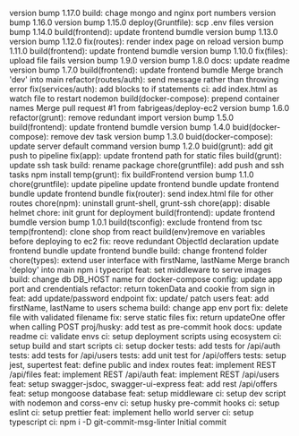 version bump 1.17.0
build: chage mongo and nginx port numbers
version bump 1.16.0
version bump 1.15.0
deploy(Gruntfile): scp .env files
version bump 1.14.0
build(frontend): update frontend bumdle
version bump 1.13.0
version bump 1.12.0
fix(routes): render index page on reload
version bump 1.11.0
build(frontend): update frontend bumdle
version bump 1.10.0
fix(files): upload file fails
version bump 1.9.0
version bump 1.8.0
docs: update readme
version bump 1.7.0
build(frontend): update frontend bumdle
Merge branch 'dev' into main
refactor(routes/auth): send message rather than throwing error
fix(services/auth): add blocks to if statements
ci: add index.html as watch file to restart nodemon
build(docker-compose): prepend container names
Merge pull request #1 from fabrigeas/deploy-ec2
version bump 1.6.0
refactor(grunt): remove redundant import
version bump 1.5.0
build(frontend): update frontend bumdle
version bump 1.4.0
buid(docker-compose): remove dev task
version bump 1.3.0
buid(docker-compose): update server default command
version bump 1.2.0
buid(grunt): add git push to pipeline
fix(app): update frontend path for static files
build(grunt): update ssh task
build: rename package
chore(gruntfile): add push and ssh tasks
npm install
temp(grunt): fix buildFrontend
version bump 1.1.0
chore(gruntfile): update pipeline
update frontend bundle
update frontend bundle
update frontend bundle
fix(router): send index.html file for other routes
chore(npm): uninstall grunt-shell, grunt-ssh
chore(app): disable helmet
chore: init grunt for deployment
build(frontend): update frontend bumdle
version bump 1.0.1
build(tsconfig): exclude frontend from tsc
temp(frontend): clone shop from react
build(env)remove en variables before deploying to ec2
fix: reove redundant ObjectId declaration
update frontend bundle
update frontend bundle
build: change frontend folder
chore(types): extend user interface with firstName, lastName
Merge branch 'deploy' into main
npm i typecript
feat: set middleware to serve images
build: change db DB_HOST name for docker-compose
config: update app port and crendentials
refactor: return tokenData and cookie from sign in
feat: add update/password endpoint
fix: update/ patch users
feat: add firstName, lastName to users schema
build: change app env port
fix: delete file with validated filename
fix: serve static files
fix: return updateOne offer when calling POST
proj/husky: add test as  pre-commit hook
docs: update readme
ci: validate envs
ci: setup deployment scripts using ecosystem
ci: setup build and start scripts
ci: setup docker
tests: add tests for /api/auth
tests: add tests for /api/users
tests: add unit test for /api/offers
tests: setup jest, supertest
feat: define public and index routes
feat: implement REST /api/files
feat: implement REST /api/auth
feat: implement REST /api/users
feat: setup swagger-jsdoc, swagger-ui-express
feat: add rest /api/offers
feat: setup mongoose database
feat: setup middleware
ci: setup dev script with nodemon and corss-env
ci: setup husky pre-commit hooks
ci: setup eslint
ci: setup prettier
feat: implement hello world server
ci: setup typescript
ci: npm i -D  git-commit-msg-linter
Initial commit
